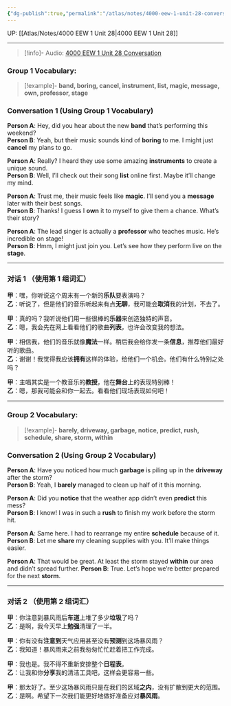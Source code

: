```yaml
---
{"dg-publish":true,"permalink":"/atlas/notes/4000-eew-1-unit-28-conversation/"}
---
```


UP: [[Atlas/Notes/4000 EEW 1 Unit 28\|4000 EEW 1 Unit 28]]

---

> [!info]- Audio: [4000 EEW 1 Unit 28 Conversation](https://drive.google.com/file/d/1esz7YIJ8ip_y_GPDWZvWtu2s5vHpFbJx/view?usp=drive_link)
### Group 1 Vocabulary:

> [!example]- **band, boring, cancel, instrument, list, magic, message, own, professor, stage**

### Conversation 1 (Using Group 1 Vocabulary)

**Person A**: Hey, did you hear about the new **band** that’s performing this weekend?  
**Person B**: Yeah, but their music sounds kind of **boring** to me. I might just **cancel** my plans to go.

**Person A**: Really? I heard they use some amazing **instruments** to create a unique sound.  
**Person B**: Well, I’ll check out their song **list** online first. Maybe it’ll change my mind.

**Person A**: Trust me, their music feels like **magic**. I’ll send you a **message** later with their best songs.  
**Person B**: Thanks! I guess I **own** it to myself to give them a chance. What’s their story?  

**Person A**: The lead singer is actually a **professor** who teaches music. He’s incredible on stage!  
**Person B**: Hmm, I might just join you. Let’s see how they perform live on the **stage**.

---
### 对话 1 （使用第 1 组词汇）

**甲**：嘿，你听说这个周末有一个新的**乐队**要表演吗？  
**乙**：听说了，但是他们的音乐听起来有点**无聊**，我可能会**取消**我的计划，不去了。

**甲**：真的吗？我听说他们用一些很棒的**乐器**来创造独特的声音。  
**乙**：嗯，我会先在网上看看他们的歌曲**列表**，也许会改变我的想法。

**甲**：相信我，他们的音乐就像**魔法**一样。稍后我会给你发一条**信息**，推荐他们最好听的歌曲。  
**乙**：谢谢！我觉得我应该**拥有**这样的体验，给他们一个机会。他们有什么特别之处吗？  

**甲**：主唱其实是一个教音乐的**教授**，他在**舞台**上的表现特别棒！  
**乙**：嗯，那我可能会和你一起去。看看他们现场表现如何吧！

---
### Group 2 Vocabulary:

> [!example]- **barely, driveway, garbage, notice, predict, rush, schedule, share, storm, within**

### Conversation 2 (Using Group 2 Vocabulary)

**Person A**: Have you noticed how much **garbage** is piling up in the **driveway** after the storm?  
**Person B**: Yeah, I **barely** managed to clean up half of it this morning.

**Person A**: Did you **notice** that the weather app didn’t even **predict** this mess?  
**Person B**: I know! I was in such a **rush** to finish my work before the storm hit.

**Person A**: Same here. I had to rearrange my entire **schedule** because of it.  
**Person B**: Let me **share** my cleaning supplies with you. It’ll make things easier.

**Person A**: That would be great. At least the storm stayed **within** our area and didn’t spread further. 
**Person B**: True. Let’s hope we’re better prepared for the next **storm**.


---

### 对话 2 （使用第 2 组词汇）

**甲**：你注意到暴风雨后**车道**上堆了多少**垃圾**了吗？  
**乙**：是啊，我今天早上**勉强**清理了一半。

**甲**：你有没有**注意到**天气应用甚至没有**预测**到这场暴风雨？  
**乙**：我知道！暴风雨来之前我匆匆忙忙赶着把工作完成。

**甲**：我也是。我不得不重新安排整个**日程表**。  
**乙**：让我和你**分享**我的清洁工具吧，这样会更容易一些。

**甲**：那太好了。至少这场暴风雨只是在我们的区域**之内**，没有扩散到更大的范围。  
**乙**：是啊。希望下一次我们能更好地做好准备应对**暴风雨**。